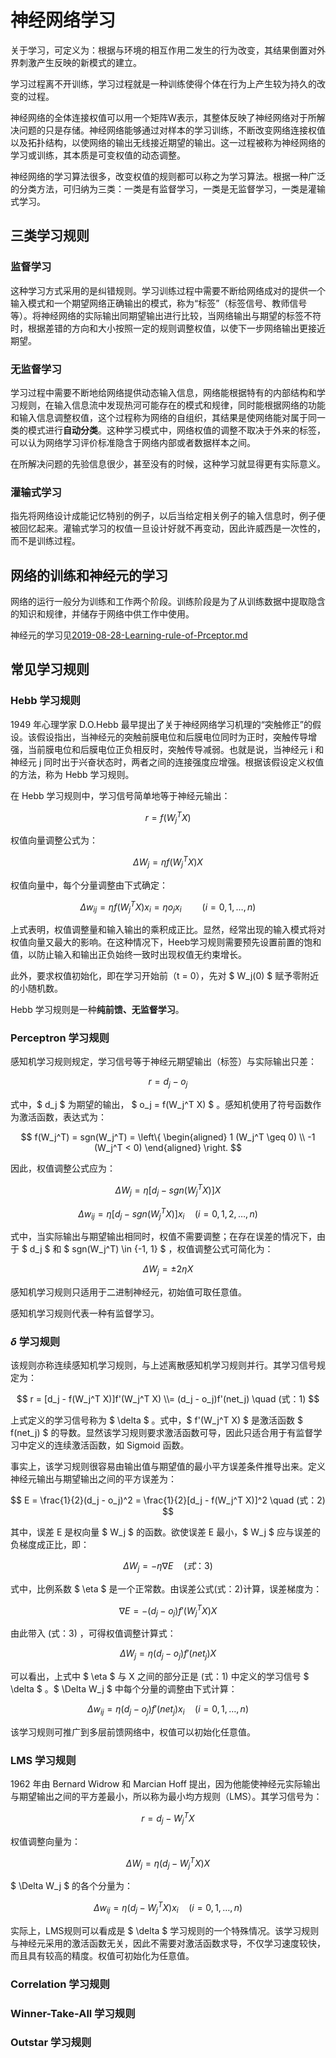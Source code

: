 # 神经网络学习

关于学习，可定义为：根据与环境的相互作用二发生的行为改变，其结果倒置对外界刺激产生反映的新模式的建立。

学习过程离不开训练，学习过程就是一种训练使得个体在行为上产生较为持久的改变的过程。

神经网络的全体连接权值可以用一个矩阵W表示，其整体反映了神经网络对于所解决问题的只是存储。神经网络能够通过对样本的学习训练，不断改变网络连接权值以及拓扑结构，以使网络的输出无线接近期望的输出。这一过程被称为神经网络的学习或训练，其本质是可变权值的动态调整。

神经网络的学习算法很多，改变权值的规则都可以称之为学习算法。根据一种广泛的分类方法，可归纳为三类：一类是有监督学习，一类是无监督学习，一类是灌输式学习。

## 三类学习规则

### 监督学习

这种学习方式采用的是纠错规则。学习训练过程中需要不断给网络成对的提供一个输入模式和一个期望网络正确输出的模式，称为“标签”（标签信号、教师信号等）。将神经网络的实际输出同期望输出进行比较，当网络输出与期望的标签不符时，根据差错的方向和大小按照一定的规则调整权值，以使下一步网络输出更接近期望。

### 无监督学习

学习过程中需要不断地给网络提供动态输入信息，网络能根据特有的内部结构和学习规则，在输入信息流中发现热河可能存在的模式和规律，同时能根据网络的功能和输入信息调整权值，这个过程称为网络的自组织，其结果是使网络能对属于同一类的模式进行**自动分类**。这种学习模式中，网络权值的调整不取决于外来的标签，可以认为网络学习评价标准隐含于网络内部或者数据样本之间。

在所解决问题的先验信息很少，甚至没有的时候，这种学习就显得更有实际意义。

### 灌输式学习

指先将网络设计成能记忆特别的例子，以后当给定相关例子的输入信息时，例子便被回忆起来。灌输式学习的权值一旦设计好就不再变动，因此许威西是一次性的，而不是训练过程。

## 网络的训练和神经元的学习

网络的运行一般分为训练和工作两个阶段。训练阶段是为了从训练数据中提取隐含的知识和规律，并储存于网络中供工作中使用。

神经元的学习见[2019-08-28-Learning-rule-of-Prceptor.md](/blog/Learning-rule-of-Prceptor)

## 常见学习规则

### Hebb 学习规则

1949 年心理学家 D.O.Hebb 最早提出了关于神经网络学习机理的“突触修正”的假设。该假设指出，当神经元的突触前膜电位和后膜电位同时为正时，突触传导增强，当前膜电位和后膜电位正负相反时，突触传导减弱。也就是说，当神经元 i 和神经元 j 同时出于兴奋状态时，两者之间的连接强度应增强。根据该假设定义权值的方法，称为 Hebb 学习规则。

在 Hebb 学习规则中，学习信号简单地等于神经元输出：

$$ r = f(W_j^T X) $$

权值向量调整公式为：

$$ \Delta W_j = \eta f(W_j^TX)X $$

权值向量中，每个分量调整由下式确定：

$$ \Delta w_{ij} = \eta f(W_j^TX) x_i = \eta o_j x_i \quad \quad (i = 0, 1, \dots, n) $$

上式表明，权值调整量和输入输出的乘积成正比。显然，经常出现的输入模式将对权值向量又最大的影响。在这种情况下，Heeb学习规则需要预先设置前置的饱和值，以防止输入和输出正负始终一致时出现权值无约束增长。

此外，要求权值初始化，即在学习开始前（t = 0），先对 $ W_j(0) $ 赋予零附近的小随机数。

Hebb 学习规则是一种**纯前馈、无监督学习**。

### Perceptron 学习规则

感知机学习规则规定，学习信号等于神经元期望输出（标签）与实际输出只差：

$$ r = d_j - o_j $$

式中，$ d_j $ 为期望的输出， $ o_j = f(W_j^T X) $ 。感知机使用了符号函数作为激活函数，表达式为：

$$ f(W_j^T) = sgn(W_j^T) = \left\{
\begin{aligned}
1  (W_j^T \geq 0) \\
-1  (W_j^T < 0)
\end{aligned}
\right. $$

因此，权值调整公式应为：

$$ \Delta W_j = \eta[d_j - sgn(W_j^T X)] X $$

$$ \Delta w_{ij} = \eta [d_j - sgn(W_j^T X)] x_i \quad (i = 0, 1, 2, \dots , n) $$

式中，当实际输出与期望输出相同时，权值不需要调整；在存在误差的情况下，由于 $ d_j $ 和 $ sgn(W_j^T) \in \{-1, 1\} $ ，权值调整公式可简化为：

$$ \Delta W_j = \pm 2 \eta X $$

感知机学习规则只适用于二进制神经元，初始值可取任意值。

感知机学习规则代表一种有监督学习。

### $\delta$ 学习规则

该规则亦称连续感知机学习规则，与上述离散感知机学习规则并行。其学习信号规定为：

$$ r = [d_j - f(W_j^T X)]f'(W_j^T X) \\= (d_j - o_j)f'(net_j) \quad (式：1) $$

上式定义的学习信号称为 $ \delta $ 。式中，$ f'(W_j^T X) $ 是激活函数 $ f(net_j) $ 的导数。显然该学习规则要求激活函数可导，因此只适合用于有监督学习中定义的连续激活函数，如 Sigmoid 函数。

事实上，该学习规则很容易由输出值与期望值的最小平方误差条件推导出来。定义神经元输出与期望输出之间的平方误差为：

$$ E = \frac{1}{2}(d_j - o_j)^2 = \frac{1}{2}[d_j - f(W_j^T X)]^2 \quad (式：2) $$

其中，误差 E 是权向量 $ W_j $ 的函数。欲使误差 E 最小，$ W_j $ 应与误差的负梯度成正比，即：

$$ \Delta W_j = -\eta \nabla E \quad (式：3) $$

式中，比例系数 $ \eta $ 是一个正常数。由误差公式(式：2)计算，误差梯度为：

$$ \nabla E = -(d_j - o_j)f'(W_j^T X) X $$

由此带入 (式：3) ，可得权值调整计算式：

$$ \Delta W_j = \eta(d_j - o_j)f'(net_j)X $$

可以看出，上式中 $ \eta $ 与 X 之间的部分正是 (式：1) 中定义的学习信号 $ \delta $ 。$ \Delta W_j $ 中每个分量的调整由下式计算：

$$ \Delta w_{ij} = \eta(d_j - o_j)f'(net_j)x_i \quad (i = 0, 1, \dots, n) $$

该学习规则可推广到多层前馈网络中，权值可以初始化任意值。

### LMS 学习规则

1962 年由 Bernard Widrow 和 Marcian Hoff 提出，因为他能使神经元实际输出与期望输出之间的平方差最小，所以称为最小均方规则（LMS）。其学习信号为：

$$ r = d_j - W_j^T X $$

权值调整向量为：

$$ \Delta W_j = \eta(d_j - W_j^T X) X $$

$ \Delta W_j $ 的各个分量为：

$$ \Delta w_{ij} = \eta(d_j - W_j^T X) x_i \quad (i = 0, 1, \dots, n) $$

实际上，LMS规则可以看成是 $ \delta $ 学习规则的一个特殊情况。该学习规则与神经元采用的激活函数无关，因此不需要对激活函数求导，不仅学习速度较快，而且具有较高的精度。权值可初始化为任意值。

### Correlation 学习规则

### Winner-Take-All 学习规则

### Outstar 学习规则

